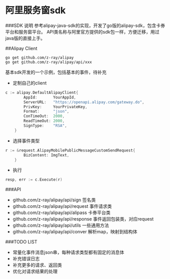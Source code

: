 # 阿里服务窗sdk

###SDK 说明
参考alipay-java-sdk的实现，开发了go版的alipay-sdk，包含卡券平台和服务窗平台。
API类名称与阿里官方提供的sdk包一样，方便迁移，用过java版的直接上手。

##Alipay Client
```
go get github.com/z-ray/alipay
go get github.com/z-ray/alipay/api/xxx
```
基本sdk开发的一个示例，包括基本的事件，待补充
* 定制自己的client
```go
c := alipay.DefaultAlipayClient{
		AppId:       YourAppId,
		ServerURL:   "https://openapi.alipay.com/gateway.do",
		PrivKey:     YourPrivateKey,
		Format:      "json",
		ConTimeOut:  2000,
		ReadTimeOut: 2000,
		SignType:    "RSA",
	}
```
* 选择事件类型
```go
r := &request.AlipayMobilePublicMessageCustomSendRequest{
		BizContent: ImgText,
	}
```
* 执行
```go
resp, err := c.Execute(r)
```


###API
* github.com/z-ray/alipay/api/sign 签名类
* github.com/z-ray/alipay/api/request 事件请求类
* github.com/z-ray/alipay/api/alipass 卡券平台类
* github.com/z-ray/alipay/api/response 事件返回包装类，对应request
* github.com/z-ray/alipay/api/utils 一些通用方法
* github.com/z-ray/alipay/api/conver 解析map，映射到结构体

###TODO LIST
* 常量化事件消息json串，每种请求类型都有固定的消息体
* 补充错误日志
* 补充更多的请求、返回类
* 优化对请求结果的处理


